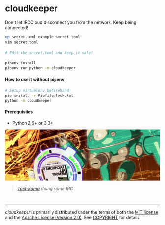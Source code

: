 cloudkeeper
===============
Don't let IRCCloud disconnect you from the network. Keep being connected!

```bash
cp secret.toml.example secret.toml
vim secret.toml

# Edit the secret.toml and keep it safe!

pipenv install
pipenv run python -m cloudkeeper
```

#### How to use it without pipenv
```bash
# Setup virtualenv beforehand
pip install -r Pipfile.lock.txt
python -m cloudkeeper
```

#### Prerequisites
- Python 2.6+ or 3.3+

![Tachikoma doing some IRC]

> *[Tachikoma] doing some IRC*

<br>

--------
*cloudkeeper* is primarily distributed under the terms of both the [MIT
license] and the [Apache License (Version 2.0)]. See [COPYRIGHT] for details.

[Tachikoma doing some IRC]: tachikoma.jpg
[Tachikoma]: https://en.wikipedia.org/wiki/Tachikoma
[MIT license]: LICENSE-MIT
[Apache License (Version 2.0)]: LICENSE-APACHE
[COPYRIGHT]: COPYRIGHT
